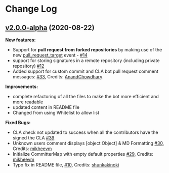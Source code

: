 # Change Log

## [v2.0.0-alpha](https://github.com/cla-assistant/github-action/tree/v2.0.0-alpha) (2020-08-22)

**New features:**
- Support for **pull request from forked repositories** by making use of the new [pull_request_target](https://docs.github.com/en/actions/reference/events-that-trigger-workflows#pull_request_target) event - [#14](https://github.com/cla-assistant/github-action/issues/14)
- support for storing signatures in a remote repository (including private repository) [#12](https://github.com/cla-assistant/github-action/issues/12)
- Added support for custom commit and CLA bot pull request comment messages: [#33](https://github.com/cla-assistant/github-action/pull/33), Credits: [AnandChowdhary](https://github.com/AnandChowdhary)

**Improvements:**
- complete refactoring of all the files to make the bot more efficient and more readable
- updated content in README file
- Changed from using Whitelist to allow list 

**Fixed Bugs:**
- CLA check not updated to success when all the contributors have the signed the CLA [#39](https://github.com/cla-assistant/github-action/issues/39)
- Unknown users comment displays [object Object] & MD Formatting [#30](https://github.com/cla-assistant/github-action/pull/30), Credits: [mikheevm](https://github.com/mikheevm)
- Initialize CommitterMap with empty default properties [#29](https://github.com/cla-assistant/github-action/pull/29), Credits: [mikheevm](https://github.com/mikheevm)
- Typo fix in README file, [#10](https://github.com/cla-assistant/github-action/pull/10), Credits: [shunkakinoki](https://github.com/shunkakinoki)
